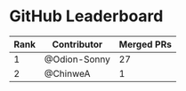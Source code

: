 
# GitHub Leaderboard

| Rank | Contributor | Merged PRs |
| ---- | ----------- | ---------- |
| 1 | @Odion-Sonny | 27 |
| 2 | @ChinweA | 1 |
